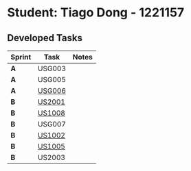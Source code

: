 # Student: Tiago Dong - 1221157

## Developed Tasks

| Sprint | Task     | Notes |
|--------|--------------------|---------------|
| **A**  | USG003 ||
| **A**  | USG005 ||
| **A**  | [USG006](../SprintA/us_g006/readme.md) ||
| **B**  | [US2001](../SprintB/us_2001/readme.md) ||
| **B**  | [US1008](../SprintB/us_1008/readme.md) ||
| **B**  | USG007||
| **B**  | [US1002](../SprintB/us_1002) ||
| **B**  | [US1005](../SprintB/us_1005) ||
| **B**  | US2003 ||

